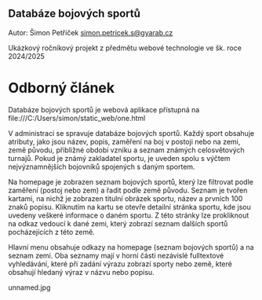 ## Databáze bojových sportů

Autor: Šimon Petříček simon.petricek.s@gyarab.cz

Ukázkový ročníkový projekt z předmětu webové technologie ve šk. roce 2024/2025

# Odborný článek

Databáze bojových sportů je webová aplikace přístupná na file:///C:/Users/simon/static_web/one.html

V administraci se spravuje databáze bojových sportů. Každý sport obsahuje atributy, jako jsou název, popis, zaměření na boj v postoji nebo na zemi, země původu, přibližné období vzniku a seznam známých celosvětových turnajů. Pokud je známý zakladatel sportu, je uveden spolu s výčtem nejvýznamnějších bojovníků spojených s daným sportem.

Na homepage je zobrazen seznam bojových sportů, který lze filtrovat podle zaměření (postoj nebo zem) a řadit podle země původu. Seznam je tvořen kartami, na nichž je zobrazen titulní obrázek sportu, název a prvních 100 znaků popisu. Kliknutím na kartu se otevře detailní stránka sportu, kde jsou uvedeny veškeré informace o daném sportu. Z této stránky lze prokliknout na odkaz vedoucí k dané zemi, který zobrazí seznam dalších sportů pocházejících z této země.

Hlavní menu obsahuje odkazy na homepage (seznam bojových sportů) a na seznam zemí. Oba seznamy mají v horní části nezávislé fulltextové vyhledávání, které při zadání výrazu zobrazí sporty nebo země, které obsahují hledaný výraz v názvu nebo popisu.

unnamed.jpg
